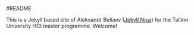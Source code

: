 #README

This is a Jekyll based site  of Aleksandr Beliaev ([Jekyll Now](https://github.com/barryclark/jekyll-now)) for the Tallinn University HCI master programme. Welcome!